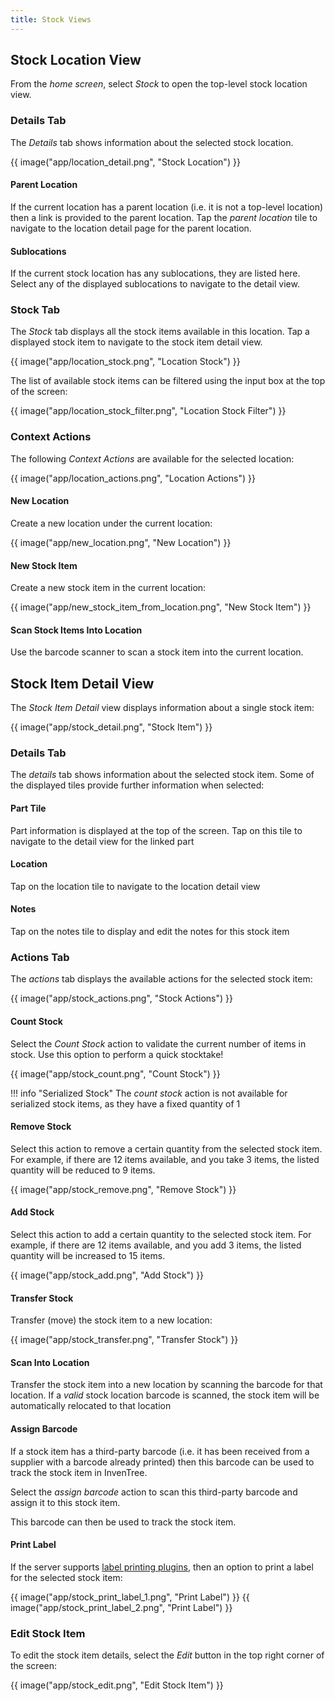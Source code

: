 ```yaml
---
title: Stock Views
---
```


## Stock Location View

From the *home screen*, select *Stock* to open the top-level stock location view.

### Details Tab

The *Details* tab shows information about the selected stock location.

{{ image("app/location_detail.png", "Stock Location") }}

#### Parent Location

If the current location has a parent location (i.e. it is not a top-level location) then a link is provided to the parent location. Tap the *parent location* tile to navigate to the location detail page for the parent location.

#### Sublocations

If the current stock location has any sublocations, they are listed here. Select any of the displayed sublocations to navigate to the detail view.

### Stock Tab

The *Stock* tab displays all the stock items available in this location. Tap a displayed stock item to navigate to the stock item detail view.

{{ image("app/location_stock.png", "Location Stock") }}

The list of available stock items can be filtered using the input box at the top of the screen:

{{ image("app/location_stock_filter.png", "Location Stock Filter") }}

### Context Actions

The following *Context Actions* are available for the selected location:

{{ image("app/location_actions.png", "Location Actions") }}

#### New Location

Create a new location under the current location:

{{ image("app/new_location.png", "New Location") }}

#### New Stock Item

Create a new stock item in the current location:

{{ image("app/new_stock_item_from_location.png", "New Stock Item") }}

#### Scan Stock Items Into Location

Use the barcode scanner to scan a stock item into the current location.


## Stock Item Detail View

The *Stock Item Detail* view displays information about a single stock item:

{{ image("app/stock_detail.png", "Stock Item") }}

### Details Tab

The *details* tab shows information about the selected stock item. Some of the displayed tiles provide further information when selected:

#### Part Tile

Part information is displayed at the top of the screen. Tap on this tile to navigate to the detail view for the linked part

#### Location

Tap on the location tile to navigate to the location detail view

#### Notes

Tap on the notes tile to display and edit the notes for this stock item

### Actions Tab

The *actions* tab displays the available actions for the selected stock item:

{{ image("app/stock_actions.png", "Stock Actions") }}

#### Count Stock

Select the *Count Stock* action to validate the current number of items in stock. Use this option to perform a quick stocktake!

{{ image("app/stock_count.png", "Count Stock") }}

!!! info "Serialized Stock"
    The *count stock* action is not available for serialized stock items, as they have a fixed quantity of 1

#### Remove Stock

Select this action to remove a certain quantity from the selected stock item. For example, if there are 12 items available, and you take 3 items, the listed quantity will be reduced to 9 items.

{{ image("app/stock_remove.png", "Remove Stock") }}

#### Add Stock

Select this action to add a certain quantity to the selected stock item. For example, if there are 12 items available, and you add 3 items, the listed quantity will be increased to 15 items.

{{ image("app/stock_add.png", "Add Stock") }}

#### Transfer Stock

Transfer (move) the stock item to a new location:

{{ image("app/stock_transfer.png", "Transfer Stock") }}

#### Scan Into Location

Transfer the stock item into a new location by scanning the barcode for that location. If a *valid* stock location barcode is scanned, the stock item will be automatically relocated to that location

#### Assign Barcode

If a stock item has a third-party barcode (i.e. it has been received from a supplier with a barcode already printed) then this barcode can be used to track the stock item in InvenTree.

Select the *assign barcode* action to scan this third-party barcode and assign it to this stock item.

This barcode can then be used to track the stock item.

#### Print Label

If the server supports [label printing plugins](../plugins/mixins/label.md), then an option to print a label for the selected stock item:

{{ image("app/stock_print_label_1.png", "Print Label") }}
{{ image("app/stock_print_label_2.png", "Print Label") }}

### Edit Stock Item

To edit the stock item details, select the *Edit* button in the top right corner of the screen:

{{ image("app/stock_edit.png", "Edit Stock Item") }}
